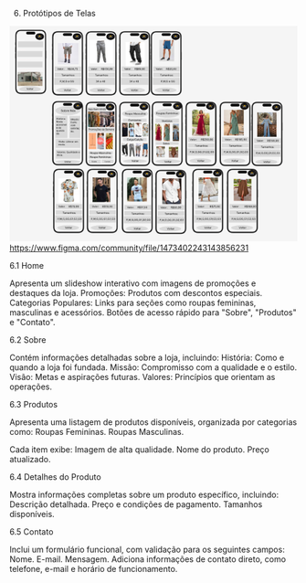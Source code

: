 6. Protótipos de Telas

![Prototipo de tela](img/FIGMA.png)
https://www.figma.com/community/file/1473402243143856231

  6.1   Home

Apresenta um slideshow interativo com imagens de  promoções e destaques da loja.
Promoções: Produtos com descontos especiais.
Categorias Populares: Links para seções como roupas femininas, masculinas e acessórios.
Botões de acesso rápido para "Sobre", "Produtos" e "Contato".

  6.2   Sobre

Contém informações detalhadas sobre a loja, incluindo:
História: Como e quando a loja foi fundada.
Missão: Compromisso com a qualidade e o estilo.
Visão: Metas e aspirações futuras.
Valores: Princípios que orientam as operações.

  6.3   Produtos
 
 Apresenta uma listagem de produtos disponíveis, organizada por categorias como:
Roupas Femininas.
Roupas Masculinas.


Cada item exibe:
Imagem de alta qualidade.
Nome do produto.
Preço atualizado.

  6.4   Detalhes do Produto

Mostra informações completas sobre um produto específico, incluindo:
Descrição detalhada.
Preço e condições de pagamento.
Tamanhos disponíveis.

  6.5   Contato

Inclui um formulário funcional, com validação para os seguintes campos:
Nome.
E-mail.
Mensagem.
Adiciona informações de contato direto, como telefone, e-mail e horário de funcionamento.
